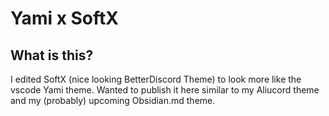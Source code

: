 # Yami x SoftX

## What is this?

I edited SoftX (nice looking BetterDiscord Theme) to look more like the vscode Yami theme. Wanted to publish it here similar to my Aliucord theme and my (probably) upcoming Obsidian.md theme.